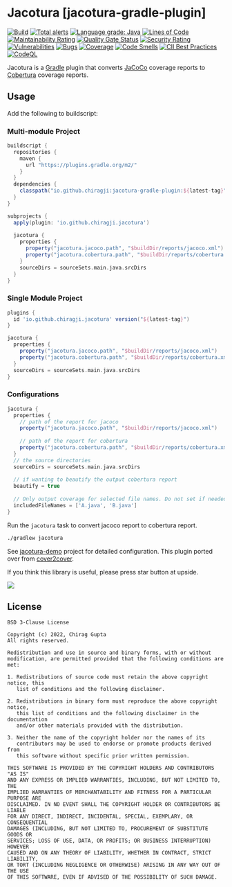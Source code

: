 Jacotura [jacotura-gradle-plugin]
======================
[![Build](https://github.com/chirag-ji/Jacotura/actions/workflows/gradle.yml/badge.svg)](https://github.com/chirag-ji/Jacotura/actions/workflows/gradle.yml)
[![Total alerts](https://img.shields.io/lgtm/alerts/g/chirag-ji/Jacotura.svg?logo=lgtm&logoWidth=18)](https://lgtm.com/projects/g/chirag-ji/Jacotura/alerts/)
[![Language grade: Java](https://img.shields.io/lgtm/grade/java/g/chirag-ji/Jacotura.svg?logo=lgtm&logoWidth=18)](https://lgtm.com/projects/g/chirag-ji/Jacotura/context:java)
[![Lines of Code](https://sonarcloud.io/api/project_badges/measure?project=chirag-ji_Jacotura&metric=ncloc)](https://sonarcloud.io/summary/new_code?id=chirag-ji_Jacotura)
[![Maintainability Rating](https://sonarcloud.io/api/project_badges/measure?project=chirag-ji_Jacotura&metric=sqale_rating)](https://sonarcloud.io/summary/new_code?id=chirag-ji_Jacotura)
[![Quality Gate Status](https://sonarcloud.io/api/project_badges/measure?project=chirag-ji_Jacotura&metric=alert_status)](https://sonarcloud.io/summary/new_code?id=chirag-ji_Jacotura)
[![Security Rating](https://sonarcloud.io/api/project_badges/measure?project=chirag-ji_Jacotura&metric=security_rating)](https://sonarcloud.io/summary/new_code?id=chirag-ji_Jacotura)
[![Vulnerabilities](https://sonarcloud.io/api/project_badges/measure?project=chirag-ji_Jacotura&metric=vulnerabilities)](https://sonarcloud.io/summary/new_code?id=chirag-ji_Jacotura)
[![Bugs](https://sonarcloud.io/api/project_badges/measure?project=chirag-ji_Jacotura&metric=bugs)](https://sonarcloud.io/summary/new_code?id=chirag-ji_Jacotura)
[![Coverage](https://sonarcloud.io/api/project_badges/measure?project=chirag-ji_Jacotura&metric=coverage)](https://sonarcloud.io/summary/new_code?id=chirag-ji_Jacotura)
[![Code Smells](https://sonarcloud.io/api/project_badges/measure?project=chirag-ji_Jacotura&metric=code_smells)](https://sonarcloud.io/summary/new_code?id=chirag-ji_Jacotura)
[![CII Best Practices](https://bestpractices.coreinfrastructure.org/projects/5516/badge)](https://bestpractices.coreinfrastructure.org/projects/5516)
[![CodeQL](https://github.com/chirag-ji/Jacotura/actions/workflows/codeql-analysis.yml/badge.svg)](https://github.com/chirag-ji/Jacotura/actions/workflows/codeql-analysis.yml)

Jacotura is a [Gradle](https://www.gradle.org) plugin that converts [JaCoCo](http://www.eclemma.org/jacoco/) coverage
reports to [Cobertura](http://cobertura.github.io/cobertura/) coverage reports.

Usage
-----
Add the following to buildscript:

### Multi-module Project

```groovy
buildscript {
  repositories {
    maven {
      url "https://plugins.gradle.org/m2/"
    }
  }
  dependencies {
    classpath("io.github.chiragji:jacotura-gradle-plugin:${latest-tag}")
  }
}

subprojects {
  apply(plugin: 'io.github.chiragji.jacotura')
	
  jacotura {
    properties {
      property("jacotura.jacoco.path", "$buildDir/reports/jacoco.xml")
      property("jacotura.cobertura.path", "$buildDir/reports/cobertura.xml")
    }
    sourceDirs = sourceSets.main.java.srcDirs
  }
}
```

### Single Module Project

```groovy
plugins {
  id 'io.github.chiragji.jacotura' version("${latest-tag}")
}

jacotura {
  properties {
    property("jacotura.jacoco.path", "$buildDir/reports/jacoco.xml")
    property("jacotura.cobertura.path", "$buildDir/reports/cobertura.xml")
  }
  sourceDirs = sourceSets.main.java.srcDirs
}
```

### Configurations
```groovy
jacotura {
  properties {
    // path of the report for jacoco
    property("jacotura.jacoco.path", "$buildDir/reports/jacoco.xml")
    
    // path of the report for cobertura
    property("jacotura.cobertura.path", "$buildDir/reports/cobertura.xml")
  }
  // the source directories
  sourceDirs = sourceSets.main.java.srcDirs
	
  // if wanting to beautify the output cobertura report 
  beautify = true
	
  // Only output coverage for selected file names. Do not set if needed for all files
  includedFileNames = ['A.java', 'B.java']
}
```


Run the `jacotura` task to convert jacoco report to cobertura report.
```bash
./gradlew jacotura
```

See [jacotura-demo](https://github.com/chirag-ji/Jacotura/tree/main/jacotura-demo) project for detailed configuration. This plugin ported over from [cover2cover](https://github.com/rix0rrr/cover2cover).

If you think this library is useful, please press star button at upside.

 ![](https://camo.githubusercontent.com/efeaf0e8044a05ab3058270a7ac59b56fb0f3579c0185db85629ceab28e3697c/68747470733a2f2f7068617365722e696f2f636f6e74656e742f6e6577732f323031352f30392f31303030302d73746172732e706e67) 

License
-------

	BSD 3-Clause License

	Copyright (c) 2022, Chirag Gupta
	All rights reserved.

	Redistribution and use in source and binary forms, with or without
	modification, are permitted provided that the following conditions are met:

	1. Redistributions of source code must retain the above copyright notice, this
	   list of conditions and the following disclaimer.

	2. Redistributions in binary form must reproduce the above copyright notice,
	   this list of conditions and the following disclaimer in the documentation
	   and/or other materials provided with the distribution.

	3. Neither the name of the copyright holder nor the names of its
	   contributors may be used to endorse or promote products derived from
	   this software without specific prior written permission.

	THIS SOFTWARE IS PROVIDED BY THE COPYRIGHT HOLDERS AND CONTRIBUTORS "AS IS"
	AND ANY EXPRESS OR IMPLIED WARRANTIES, INCLUDING, BUT NOT LIMITED TO, THE
	IMPLIED WARRANTIES OF MERCHANTABILITY AND FITNESS FOR A PARTICULAR PURPOSE ARE
	DISCLAIMED. IN NO EVENT SHALL THE COPYRIGHT HOLDER OR CONTRIBUTORS BE LIABLE
	FOR ANY DIRECT, INDIRECT, INCIDENTAL, SPECIAL, EXEMPLARY, OR CONSEQUENTIAL
	DAMAGES (INCLUDING, BUT NOT LIMITED TO, PROCUREMENT OF SUBSTITUTE GOODS OR
	SERVICES; LOSS OF USE, DATA, OR PROFITS; OR BUSINESS INTERRUPTION) HOWEVER
	CAUSED AND ON ANY THEORY OF LIABILITY, WHETHER IN CONTRACT, STRICT LIABILITY,
	OR TORT (INCLUDING NEGLIGENCE OR OTHERWISE) ARISING IN ANY WAY OUT OF THE USE
	OF THIS SOFTWARE, EVEN IF ADVISED OF THE POSSIBILITY OF SUCH DAMAGE.
